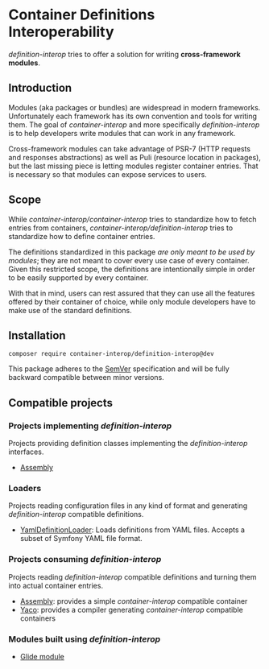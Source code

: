 # Container Definitions Interoperability

*definition-interop* tries to offer a solution for writing **cross-framework modules**.

## Introduction

Modules (aka packages or bundles) are widespread in modern frameworks. Unfortunately each framework has its own convention and tools for writing them. The goal of *container-interop* and more specifically *definition-interop* is to help developers write modules that can work in any framework.

Cross-framework modules can take advantage of PSR-7 (HTTP requests and responses abstractions) as well as Puli (resource location in packages), but the last missing piece is letting modules register container entries. That is necessary so that modules can expose services to users.

## Scope

While *container-interop/container-interop* tries to standardize how to fetch entries from containers, *container-interop/definition-interop* tries to standardize how to define container entries.

The definitions standardized in this package *are only meant to be used by modules*; they are not meant to cover every use case of every container. Given this restricted scope, the definitions are intentionally simple in order to be easily supported by every container.

With that in mind, users can rest assured that they can use all the features offered by their container of choice, while only module developers have to make use of the standard definitions.

## Installation

```
composer require container-interop/definition-interop@dev
```

This package adheres to the [SemVer](http://semver.org/) specification and will be fully backward compatible between minor versions.

## Compatible projects

### Projects implementing *definition-interop*

Projects providing definition classes implementing the *definition-interop* interfaces.

- [Assembly](https://github.com/mnapoli/assembly)

### Loaders

Projects reading configuration files in any kind of format and generating *definition-interop* compatible definitions.

- [YamlDefinitionLoader](https://github.com/thecodingmachine/yaml-definition-loader): Loads definitions from YAML files.
  Accepts a subset of Symfony YAML file format.

### Projects consuming *definition-interop*

Projects reading *definition-interop* compatible definitions and turning them into actual container entries.

- [Assembly](https://github.com/mnapoli/assembly): provides a simple *container-interop* compatible container
- [Yaco](https://github.com/thecodingmachine/yaco): provides a compiler generating *container-interop* compatible containers

### Modules built using *definition-interop*

- [Glide module](https://github.com/mnapoli/glide-module)
